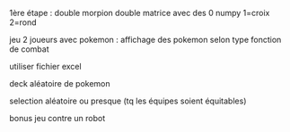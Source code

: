 1ère étape : double morpion
double matrice avec des 0 numpy
1=croix
2=rond

jeu 2 joueurs
avec pokemon : 
affichage des pokemon selon type
fonction de combat 

utiliser fichier excel


deck aléatoire de pokemon


selection aléatoire ou presque (tq les équipes soient équitables)

bonus jeu contre un robot 
